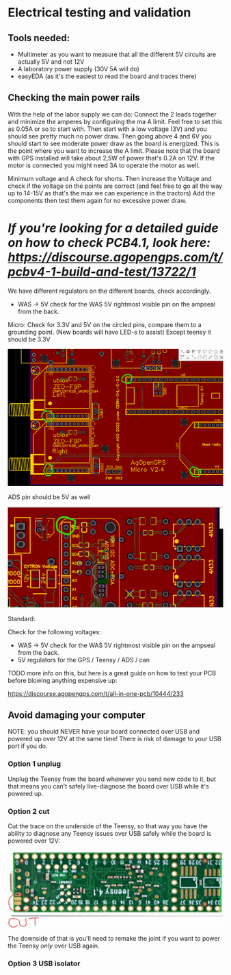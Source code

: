 # Electrical testing and validation

## Tools needed:
* Multimeter as you want to measure that all the different 5V circuits are actually 5V and not 12V
* A laboratory power supply (30V 5A will do)
* easyEDA (as it's the easiest to read the board and traces there)

## Checking the main power rails

With the help of the labor supply we can do:
Connect the 2 leads together and minimize the amperes by configuring the ma A limit. Feel free to set this as 0.05A or so to start with. Then start with a low voltage (3V) and you should see pretty much no power draw.
Then going above 4 and 6V you should start to see moderate power draw as the board is energized. This is the point where you want to increase the A limit. Please note that the board with GPS installed will take about 2,5W of power that's 0.2A on 12V. If the motor is connected you might need 3A to operate the motor as well.

Minimum voltage and A check for shorts.
Then increase the Voltage and check if the voltage on the points are correct (and feel free to go all the way up to 14-15V as that's the max we can experience in the tractors)
Add the components then test them again for no excessive power draw.

#

# _If you're looking for a detailed guide on how to check PCB4.1, look here: https://discourse.agopengps.com/t/pcbv4-1-build-and-test/13722/1_




We have different regulators on the different boards, check accordingly.
* WAS -> 5V check for the WAS 5V rightmost visible pin on the ampseal from the back.

Micro:
Check for 3.3V and 5V on the circled pins, compare them to a grounding point. (New boards will have LED-s to assist)
Except teensy it should be 3.3V

![image](img/testing-voltage.png)

ADS pin should be 5V as well

![image](img/testing-voltage-ads.png)

Standard:

Check for the following voltages:
* WAS -> 5V check for the WAS 5V rightmost visible pin on the ampseal from the back.
* 5V regulators for the GPS / Teensy / ADS / can

TODO more info on this, but here is a great guide on how to test your PCB before blowing anything expensive up:

https://discourse.agopengps.com/t/all-in-one-pcb/10444/233

## Avoid damaging your computer

NOTE: you should NEVER have your board connected over USB and powered up over 12V at the same time! There is risk of damage to your USB port if you do.

### Option 1 unplug
Unplug the Teensy from the board whenever you send new code to it, but that means you can't safely live-diagnose the board over USB while it's powered up.

### Option 2 cut
Cut the trace on the underside of the Teensy, so that way you have the ability to diagnose any Teensy issues over USB safely while the board is powered over 12V:

![image](img/teensy-cut-trace.png)

The downside of that is you'll need to remake the joint if you want to power the Teensy _only_ over USB again.

### Option 3 USB isolator